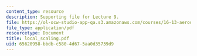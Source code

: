 ```yaml
---
content_type: resource
description: Supporting file for Lecture 9.
file: https://ol-ocw-studio-app-qa.s3.amazonaws.com/courses/16-13-aerodynamics-of-viscous-fluids-fall-2003/65620958bbdbc5804d675aa0d35739d9_local_scaling.pdf
file_type: application/pdf
resourcetype: Document
title: local_scaling.pdf
uid: 65620958-bbdb-c580-4d67-5aa0d35739d9
---
```

